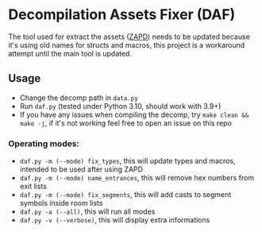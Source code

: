 # Decompilation Assets Fixer (DAF)
The tool used for extract the assets ([ZAPD](https://github.com/zeldaret/ZAPD)) needs to be updated because it's using old names for structs and macros, this project is a workaround attempt until the main tool is updated.

## Usage
- Change the decomp path in ``data.py``
- Run ``daf.py`` (tested under Python 3.10, should work with 3.9+)
- If you have any issues when compiling the decomp, try ``make clean && make -j``, if it's not working feel free to open an issue on this repo

### Operating modes:
- ``daf.py -m (--mode) fix_types``, this will update types and macros, intended to be used after using ZAPD
- ``daf.py -m (--mode) name_entrances``, this will remove hex numbers from exit lists
- ``daf.py -m (--mode) fix_segments``, this will add casts to segment symbols inside room lists
- ``daf.py -a (--all)``, this will run all modes
- ``daf.py -v (--verbose)``, this will display extra informations
